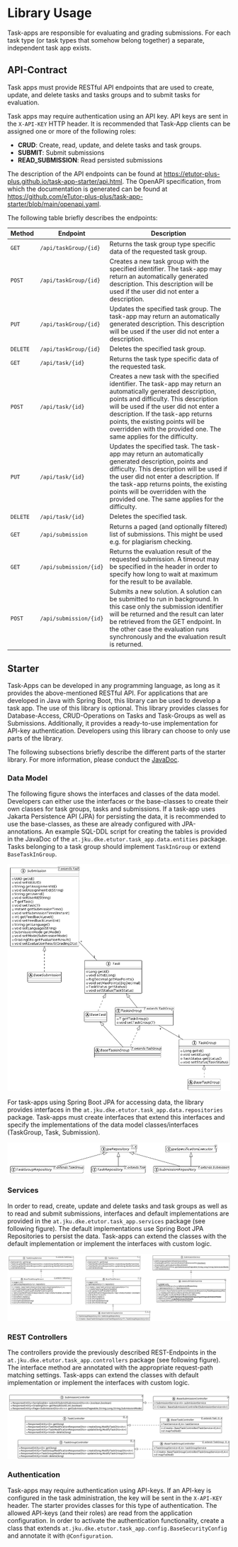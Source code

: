 # Library Usage

Task-apps are responsible for evaluating and grading submissions. For each task type (or task types that somehow belong together) a separate, independent task app exists.

## API-Contract

Task apps must provide RESTful API endpoints that are used to create, update, and delete tasks and tasks groups and to submit tasks for evaluation.

Task apps may require authentication using an API key. API keys are sent in the `X-API-KEY` HTTP header.
It is recommended that Task-App clients can be assigned one or more of the following roles:

* __CRUD__: Create, read, update, and delete tasks and task groups.
* __SUBMIT__: Submit submissions
* __READ_SUBMISSION__: Read persisted submissions

The description of the API endpoints can be found at https://etutor-plus-plus.github.io/task-app-starter/api.html.
The OpenAPI specification, from which the documentation is generated can be found at https://github.com/eTutor-plus-plus/task-app-starter/blob/main/openapi.yaml.

The following table briefly describes the endpoints:

| Method   | Endpoint               | Description                                                                                                                                                                                                                                                                                                                                        |
|----------|------------------------|----------------------------------------------------------------------------------------------------------------------------------------------------------------------------------------------------------------------------------------------------------------------------------------------------------------------------------------------------|
| `GET`    | `/api/taskGroup/{id}`  | Returns the task group type specific data of the requested task group.                                                                                                                                                                                                                                                                             |
| `POST`   | `/api/taskGroup/{id}`  | Creates a new task group with the specified identifier. The task-app may return an automatically generated description. This description will be used if the user did not enter a description.                                                                                                                                                     |
| `PUT`    | `/api/taskGroup/{id}`  | Updates the specified task group. The task-app may return an automatically generated description. This description will be used if the user did not enter a description.                                                                                                                                                                           |
| `DELETE` | `/api/taskGroup/{id}`  | Deletes the specified task group.                                                                                                                                                                                                                                                                                                                  |
| `GET`    | `/api/task/{id}`       | Returns the task type specific data of the requested task.                                                                                                                                                                                                                                                                                         |
| `POST`   | `/api/task/{id}`       | Creates a new task with the specified identifier. The task-app may return an automatically generated description, points and difficulty. This description will be used if the user did not enter a description. If the task-app returns points, the existing points will be overridden with the provided one. The same applies for the difficulty. |
| `PUT`    | `/api/task/{id}`       | Updates the specified task. The task-app may return an automatically generated description, points and difficulty. This description will be used if the user did not enter a description. If the task-app returns points, the existing points will be overridden with the provided one. The same applies for the difficulty.                       |
| `DELETE` | `/api/task/{id}`       | Deletes the specified task.                                                                                                                                                                                                                                                                                                                        |
| `GET`    | `/api/submission`      | Returns a paged (and optionally filtered) list of submissions. This might be used e.g. for plagiarism checking.                                                                                                                                                                                                                                    |
| `GET`    | `/api/submission/{id}` | Returns the evaluation result of the requested submission. A timeout may be specified in the header in order to specify how long to wait at maximum for the result to be available.                                                                                                                                                                |
| `POST`   | `/api/submission/{id}` | Submits a new solution. A solution can be submitted to run in background. In this case only the submission identifier will be returned and the result can later be retrieved from the GET endpoint. In the other case the evaluation runs synchronously and the evaluation result is returned.                                                     |

## Starter

Task-Apps can be developed in any programming language, as long as it provides the above-mentioned RESTful API. For applications that are developed in Java with Spring Boot,
this library can be used to develop a task app. The use of this library is optional. This library provides classes for Database-Access, CRUD-Operations on Tasks and
Task-Groups as well as Submissions. Additionally, it provides a ready-to-use implementation for API-key authentication. Developers using this library can choose to only use
parts of the library.

The following subsections briefly describe the different parts of the starter library. For more information, please conduct
the [JavaDoc](https://etutor-plus-plus.github.io/task-app-starter).

### Data Model

The following figure shows the interfaces and classes of the data model. Developers can either use the interfaces or the base-classes to create their own classes for task groups,
tasks and submissions. If a task-app uses Jakarta Persistence API (JPA) for persisting the data, it is recommended to use the base-classes, as these are already configured with
JPA-annotations. An example SQL-DDL script for creating the tables is provided in the JavaDoc of the `at.jku.dke.etutor.task_app.data.entities` package. Tasks belonging to a task
group should implement `TaskInGroup` or extend `BaseTaskInGroup`.

![Starter Library: Data Classes and Interfaces](starter-entities.png)

For task-apps using Spring Boot JPA for accessing data, the library provides interfaces in the `at.jku.dke.etutor.task_app.data.repositories` package.
Task-apps must create interfaces that extend this interfaces and specify the implementations of the data model classes/interfaces (TaskGroup, Task, Submission).

![Starter Library: Repositories](starter-repositories.png)

### Services

In order to read, create, update and delete tasks and task groups as well as to read and submit submissions, interfaces and default implementations are provided in the
`at.jku.dke.etutor.task_app.services` package (see following figure). The default implementations use Spring Boot JPA Repositories to persist the data. Task-apps can extend
the classes with the default implementation or implement the interfaces with custom logic.

![Starter Library: Services](starter-services.png)

### REST Controllers

The controllers provide the previously described REST-Endpoints in the `at.jku.dke.etutor.task_app.controllers` package (see following figure). The interface method are annotated
with the appropriate request-path matching settings. Task-apps can extend the classes with default implementation or implement the interfaces with custom logic.

![Starter Library: Controllers](starter-controllers.png)

### Authentication

Task-apps may require authentication using API-keys. If an API-key is configured in the task administration, the key will be sent in the `X-API-KEY` header. The starter
provides classes for this type of authentication. The allowed API-keys (and their roles) are read from the application configuration. In order to activate the authentication
functionality, create a class that extends `at.jku.dke.etutor.task_app.config.BaseSecurityConfig` and annotate it with `@Configuration`.
